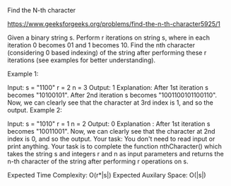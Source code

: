 Find the N-th character

https://www.geeksforgeeks.org/problems/find-the-n-th-character5925/1

Given a binary string s. Perform r iterations on string s, where in each iteration 0 becomes 01 and 1 becomes 10. Find the nth character (considering 0 based indexing) of the string after performing these r iterations (see examples for better understanding).

Example 1:

Input:
s = "1100"
r = 2
n = 3
Output:
1
Explanation: 
After 1st iteration s becomes "10100101".
After 2nd iteration s becomes "1001100101100110".
Now, we can clearly see that the character at 3rd index is 1, and so the output.
Example 2:

Input:
s = "1010"
r = 1
n = 2
Output:
0
Explanation : 
After 1st iteration s becomes "10011001".
Now, we can clearly see that the character at 2nd index is 0, and so the output.
Your task:
You don't need to read input or print anything. Your task is to complete the function nthCharacter() which takes the string s and integers r and n as input parameters and returns the n-th character of the string after performing r operations on s.
 
Expected Time Complexity: O(r*|s|)
Expected Auxilary Space: O(|s|)
